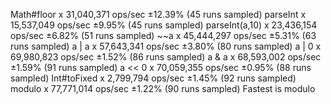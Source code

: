 Math#floor x 31,040,371 ops/sec ±12.39% (45 runs sampled)
parseInt x 15,537,049 ops/sec ±9.95% (45 runs sampled)
parseInt(a,10) x 23,436,154 ops/sec ±6.82% (51 runs sampled)
~~a x 45,444,297 ops/sec ±5.31% (63 runs sampled)
a | a x 57,643,341 ops/sec ±3.80% (80 runs sampled)
a | 0 x 69,980,823 ops/sec ±1.52% (86 runs sampled)
a & a x 68,593,002 ops/sec ±1.59% (91 runs sampled)
a << 0 x 70,059,355 ops/sec ±0.95% (88 runs sampled)
Int#toFixed x 2,799,794 ops/sec ±1.45% (92 runs sampled)
modulo x 77,771,014 ops/sec ±1.22% (90 runs sampled)
Fastest is modulo
